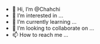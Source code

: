 - 👋 Hi, I’m @Chahchi
- 👀 I’m interested in ...
- 🌱 I’m currently learning ...
- 💞️ I’m looking to collaborate on ...
- 📫 How to reach me ...

<!---
Chahchi/Chahchi is a ✨ special ✨ repository because its `README.md` (this file) appears on your GitHub profile.
You can click the Preview link to take a look at your changes.
--->
